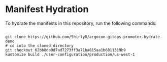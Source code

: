 
# Manifest Hydration

To hydrate the manifests in this repository, run the following commands:

```shell

git clone https://github.com/Shirly8/argocon-gitops-promoter-hydrate-demo
# cd into the cloned directory
git checkout 62bb8da9d7ad7273ff3a71ba815aa1b6811319b9
kustomize build ./user-configuration/production/us-west-1
```